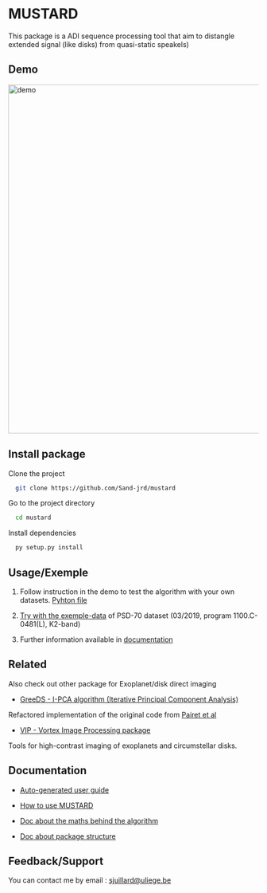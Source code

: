 # MUSTARD

This package is a ADI sequence processing tool that aim to distangle extended signal (like disks) from quasi-static speakels)

## Demo

<img src="./example-data/demo.gif" alt="demo" width="700" text-align="center"/>

## Install package

Clone the project

```bash
  git clone https://github.com/Sand-jrd/mustard
```

Go to the project directory

```bash
  cd mustard
```

Install dependencies

```bash
  py setup.py install
```

## Usage/Exemple

1. Follow instruction in the demo to test the algorithm with your own datasets.
[Pyhton file](demo.py)

2. [Try with the exemple-data](https://sand-jrd.github.io/MUSTARD/demo.html) of PSD-70 dataset (03/2019, program 1100.C-0481(L), K2-band)

3. Further information available in [documentation](#Documentation) 

## Related

Also check out other package for Exoplanet/disk direct imaging

- [GreeDS - I-PCA algorithm (Iterative Principal Component Analysis)](https://github.com/Sand-jrd/GreeDS)

Refactored implementation of the original code from [Pairet et al](https://arxiv.org/pdf/2008.05170.pdf)

- [VIP - Vortex Image Processing package](https://github.com/vortex-exoplanet/VIP)

Tools for high-contrast imaging of exoplanets and circumstellar disks.

## Documentation

- [Auto-generated user guide](https://mustard.readthedocs.io/documentation.html)

- [How to use MUSTARD](https://sand-jrd.github.io/MUSTARD/demo.html)

- [Doc about the maths behind the algorithm](https://docs.google.com/presentation/d/1aPjWJUztfjROtt8BPi8uh6X-vBD5dc81wQ1MhMGGOas/edit) 

- [Doc about package structure](https://sand-jrd.github.io/MUSTARD/UMLdocs.png)


## Feedback/Support

You can contact me by email : sjuillard@uliege.be
